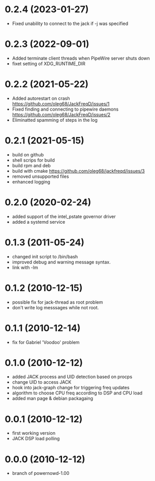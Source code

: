 # 0.2.4 (2023-01-27)
- Fixed unability to connect to the jack if -j was specified
# 0.2.3 (2022-09-01)
- Added terminate client threads when PipeWire server shuts down
- fixet setting of XDG_RUNTIME_DIR
# 0.2.2 (2021-05-22)
- Added autorestart on crash https://github.com/oleg68/JackFreqD/issues/1
- Fixed finding and connecting to pipewire daemons https://github.com/oleg68/JackFreqD/issues/2
- Eliminatted spamming of steps in the log
# 0.2.1 (2021-05-15)
- build on github
- shell scrips for build
- build rpm and deb
- build with cmake https://github.com/oleg68/jackfreqd/issues/3
- removed unsupported files
- enhanced logging

# 0.2.0 (2020-02-24)
- added support of the intel_pstate governor driver
- added a systemd service

# 0.1.3 (2011-05-24)
- changed init script to /bin/bash
- improved debug and warning message syntax.
- link with -lm

# 0.1.2 (2010-12-15)
- possible fix for jack-thread as root problem
- don't write log messsages while not root.

# 0.1.1 (2010-12-14)
- fix for Gabriel 'Voodoo' problem

# 0.1.0 (2010-12-12)
- added JACK process and UID detection based on procps
- change UID to access JACK
- hook into jack-graph change for triggering freq updates
- algorithm to choose CPU freq according to DSP and CPU load
- added man page & debian packagaing

# 0.0.1 (2010-12-12)
- first working version
- JACK DSP load polling

# 0.0.0 (2010-12-12)
- branch of powernowd-1.00
